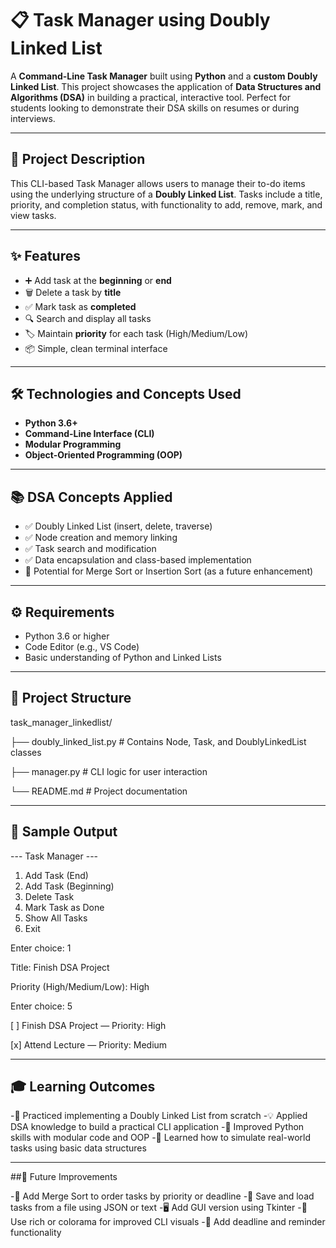 # 📋 Task Manager using Doubly Linked List

A **Command-Line Task Manager** built using **Python** and a **custom Doubly Linked List**. This project showcases the application of **Data Structures and Algorithms (DSA)** in building a practical, interactive tool. Perfect for students looking to demonstrate their DSA skills on resumes or during interviews.

---

## 📝 Project Description

This CLI-based Task Manager allows users to manage their to-do items using the underlying structure of a **Doubly Linked List**. Tasks include a title, priority, and completion status, with functionality to add, remove, mark, and view tasks.

---

## ✨ Features

- ➕ Add task at the **beginning** or **end**
- 🗑️ Delete a task by **title**
- ✅ Mark task as **completed**
- 🔍 Search and display all tasks
- 🏷️ Maintain **priority** for each task (High/Medium/Low)
- 📦 Simple, clean terminal interface

---

## 🛠 Technologies and Concepts Used

- **Python 3.6+**
- **Command-Line Interface (CLI)**
- **Modular Programming**
- **Object-Oriented Programming (OOP)**

---

## 📚 DSA Concepts Applied

- ✅ Doubly Linked List (insert, delete, traverse)
- ✅ Node creation and memory linking
- ✅ Task search and modification
- ✅ Data encapsulation and class-based implementation
- 🚀 Potential for Merge Sort or Insertion Sort (as a future enhancement)

---

## ⚙️ Requirements

- Python 3.6 or higher
- Code Editor (e.g., VS Code)
- Basic understanding of Python and Linked Lists

---

## 📂 Project Structure

task_manager_linkedlist/

├── doubly_linked_list.py # Contains Node, Task, and DoublyLinkedList classes

├── manager.py # CLI logic for user interaction

└── README.md # Project documentation

---

## 🧾 Sample Output

--- Task Manager ---
1. Add Task (End)
2. Add Task (Beginning)
3. Delete Task
4. Mark Task as Done
5. Show All Tasks
6. Exit

Enter choice: 1

Title: Finish DSA Project

Priority (High/Medium/Low): High

Enter choice: 5

[ ] Finish DSA Project — Priority: High

[x] Attend Lecture — Priority: Medium

---

## 🎓 Learning Outcomes

-🧠 Practiced implementing a Doubly Linked List from scratch
-💡 Applied DSA knowledge to build a practical CLI application
-🧰 Improved Python skills with modular code and OOP
-🧪 Learned how to simulate real-world tasks using basic data structures

---

##🌟 Future Improvements

-🔀 Add Merge Sort to order tasks by priority or deadline
-💾 Save and load tasks from a file using JSON or text
-🖥️ Add GUI version using Tkinter
-🎨 Use rich or colorama for improved CLI visuals
-📅 Add deadline and reminder functionality


